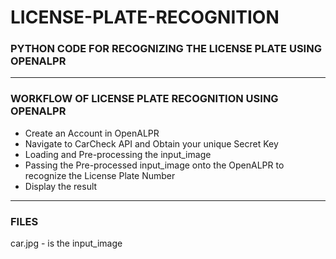# LICENSE-PLATE-RECOGNITION

### PYTHON CODE FOR RECOGNIZING THE LICENSE PLATE USING OPENALPR

-----

### WORKFLOW OF LICENSE PLATE RECOGNITION USING OPENALPR

- Create an Account in OpenALPR
- Navigate to CarCheck API and Obtain your unique Secret Key
- Loading and Pre-processing the input_image
- Passing the Pre-processed input_image onto the OpenALPR to recognize the License Plate Number
- Display the result

-----

### FILES

car.jpg - is the input_image
